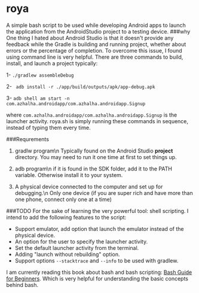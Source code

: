 # roya
A simple bash script to be used while developing Android apps to launch the application from the AndroidStudio project to a testing device.
###why
One thing I hated about Android Studio is that it doesn't provide any feedback while the Gradle is building and running project, whether about errors or the percentage of completion. To overcome this issue, I found using command line is very helpful. There are three commands to build, install, and launch a project typically:

1- `./gradlew assembleDebug`

2- ` adb install -r ./app/build/outputs/apk/app-debug.apk`

3- `adb shell am start -n com.azhalha.androidapp/com.azhalha.androidapp.Signup`

where `com.azhalha.androidapp/com.azhalha.androidapp.Signup` is the launcher activity.
roya.sh is simply running these commands in sequence, instead of typing them every time.

###Requrements
1. gradlw program\n
Typically found on the Android Studio **project** directory. You may need to run it one time at first to set things up.

2. adb program\n
if it is found in the SDK folder, add it to the PATH variable. Otherwise install it to your system.

3. A physical device connected to the computer and set up for debugging.\n
Only one device (if you are super rich and have more than one phone, connect only one at a time)

###TODO
For the sake of learning the very powerful tool: shell scripting. I intend to add the following features to the script:
* Support emulator, add option that launch the emulator instead of the physical device.
* An option for the user to specify the launcher activity.
* Set the default launcher activity from the terminal.
* Adding "launch without rebuilding" option.
* Support options `--stacktrace` and `--info` to be used with gradlew.

I am currently reading this book about bash and bash scripting: [Bash Guide for Beginners](http://tille.garrels.be/training/bash/). Which is very helpful for understanding the basic concepts behind bash.
